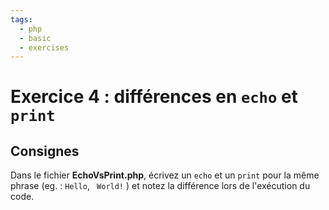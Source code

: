 ```yaml
---
tags:
  - php
  - basic
  - exercises
---
```


# Exercice 4 : différences en `echo` et `print`

## Consignes

Dans le fichier **EchoVsPrint.php**, écrivez un `echo` et un `print` pour la même phrase (eg. : `Hello`, ` World!` ) et notez la différence lors de l'exécution du code.
